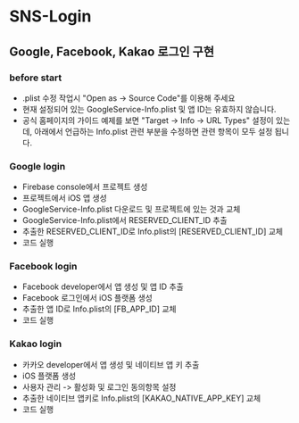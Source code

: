 # SNS-Login

## Google, Facebook, Kakao 로그인 구현

### before start
- .plist 수정 작업시 "Open as -> Source Code"를 이용해 주세요
- 현재 설정되어 있는 GoogleService-Info.plist 및 앱 ID는 유효하지 않습니다.
- 공식 홈페이지의 가이드 예제를 보면 "Target -> Info -> URL Types" 설정이 있는데, 아래에서 언급하는 Info.plist 관련 부분을 수정하면 관련 항목이 모두 설정 됩니다.

### Google login
- Firebase console에서 프로젝트 생성
- 프로젝트에서 iOS 앱 생성
- GoogleService-Info.plist 다운로드 및 프로젝트에 있는 것과 교체
- GoogleService-Info.plist에서 RESERVED_CLIENT_ID 추출
- 추출한 RESERVED_CLIENT_ID로 Info.plist의 [RESERVED_CLIENT_ID] 교체
- 코드 실행

### Facebook login
  - Facebook developer에서 앱 생성 및 앱 ID 추출
  - Facebook 로그인에서 iOS 플랫폼 생성
  - 추출한 앱 ID로 Info.plist의 [FB_APP_ID] 교체
  - 코드 실행

### Kakao login
  - 카카오 developer에서 앱 생성 및 네이티브 앱 키 추출
  - iOS 플랫폼 생성
  - 사용자 관리 -> 활성화 및 로그인 동의항목 설정
  - 추출한 네이티브 앱키로 Info.plist의 [KAKAO_NATIVE_APP_KEY] 교체
  - 코드 실행

